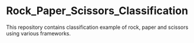 # Rock_Paper_Scissors_Classification
This repository contains classification example of rock, paper and scissors using various frameworks.
